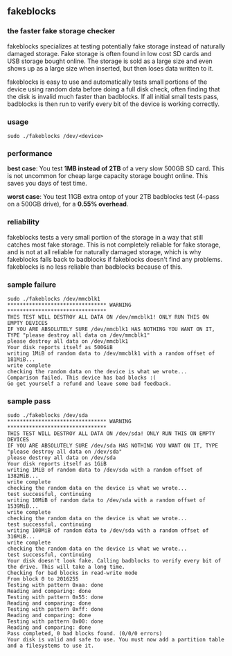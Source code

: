 ## fakeblocks
### the faster fake storage checker
fakeblocks specializes at testing potentially fake storage instead of naturally damaged storage. Fake storage is often found in low cost SD cards and USB storage bought online. The storage is sold as a large size and even shows up as a large size when inserted, but then loses data written to it.

fakeblocks is easy to use and automatically tests small portions of the device using random data before doing a full disk check, often finding that the disk is invalid much faster than badblocks. If all initial small tests pass, badblocks is then run to verify every bit of the device is working correctly.

### usage
```sudo ./fakeblocks /dev/<device>```
### performance
__best case__: You test __1MB instead of 2TB__ of a very slow 500GB SD card. This is not uncommon for cheap large capacity storage bought online. This saves you days of test time.

__worst case__: You test 11GB extra ontop of your 2TB badblocks test (4-pass on a 500GB drive), for a __0.55% overhead__.

### reliability
fakeblocks tests a very small portion of the storage in a way that still catches most fake storage. This is not completely reliable for fake storage, and is not at all reliable for naturally damaged storage, which is why fakeblocks falls back to badblocks if fakeblocks doesn't find any problems. fakeblocks is no less reliable than badblocks because of this.

### sample failure
```
sudo ./fakeblocks /dev/mmcblk1
******************************** WARNING ********************************
THIS TEST WILL DESTROY ALL DATA ON /dev/mmcblk1! ONLY RUN THIS ON EMPTY DEVICES
IF YOU ARE ABSOLUTELY SURE /dev/mmcblk1 HAS NOTHING YOU WANT ON IT, TYPE "please destroy all data on /dev/mmcblk1"
please destroy all data on /dev/mmcblk1
Your disk reports itself as 500GiB
writing 1MiB of random data to /dev/mmcblk1 with a random offset of 181MiB...
write complete
checking the random data on the device is what we wrote...
Comparison failed. This device has bad blocks :(
Go get yourself a refund and leave some bad feedback.
```
### sample pass
```
sudo ./fakeblocks /dev/sda
******************************** WARNING ********************************
THIS TEST WILL DESTROY ALL DATA ON /dev/sda! ONLY RUN THIS ON EMPTY DEVICES
IF YOU ARE ABSOLUTELY SURE /dev/sda HAS NOTHING YOU WANT ON IT, TYPE "please destroy all data on /dev/sda"
please destroy all data on /dev/sda
Your disk reports itself as 1GiB
writing 1MiB of random data to /dev/sda with a random offset of 1382MiB...
write complete
checking the random data on the device is what we wrote...
test successful, continuing
writing 10MiB of random data to /dev/sda with a random offset of 1539MiB...
write complete
checking the random data on the device is what we wrote...
test successful, continuing
writing 100MiB of random data to /dev/sda with a random offset of 316MiB...
write complete
checking the random data on the device is what we wrote...
test successful, continuing
Your disk doesn't look fake. Calling badblocks to verify every bit of the drive. This will take a long time.
Checking for bad blocks in read-write mode
From block 0 to 2016255
Testing with pattern 0xaa: done                                                 
Reading and comparing: done                                                 
Testing with pattern 0x55: done                                                 
Reading and comparing: done                                                 
Testing with pattern 0xff: done                                                 
Reading and comparing: done                                                 
Testing with pattern 0x00: done                                                 
Reading and comparing: done                                                 
Pass completed, 0 bad blocks found. (0/0/0 errors)
Your disk is valid and safe to use. You must now add a partition table and a filesystems to use it.
```
